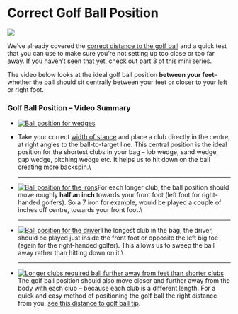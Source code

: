 # Correct Golf Ball Position

![](https://free-online-golf-tips.com/wp-content/uploads/golf-ball-position.png)



We’ve already covered the [correct distance to the golf ball](https://free-online-golf-tips.com/fundamental-golf-tips/golf-set-up-tips/correct-distance-to-the-golf-ball/) and a quick test that you can use to make sure you’re not setting up too close or too far away. If you haven’t seen that yet, check out part 3 of this mini series.

The video below looks at the ideal golf ball position **between your feet**– whether the ball should sit centrally between your feet or closer to your left or right foot.



### Golf Ball Position – Video Summary

* [![Ball position for wedges](https://free-online-golf-tips.com/wp-content/uploads/golf-ball-position-wedge-288x288.png)](https://free-online-golf-tips.com/wp-content/uploads/golf-ball-position-wedge.png)
*   Take your correct [width of stance](https://free-online-golf-tips.com/fundamental-golf-tips/golf-set-up-tips/proper-golf-stance/) and place a club directly in the centre, at right angles to the ball-to-target line. This central position is the ideal position for the shortest clubs in your bag – lob wedge, sand wedge, gap wedge, pitching wedge etc. It helps us to hit down on the ball creating more backspin.\


    ***
*   [![Ball position for the irons](https://free-online-golf-tips.com/wp-content/uploads/golf-ball-position-irons-288x288.png)](https://free-online-golf-tips.com/wp-content/uploads/golf-ball-position-irons.png)For each longer club, the ball position should move roughly **half an inch** towards your front foot (left foot for right-handed golfers). So a 7 iron for example, would be played a couple of inches off centre, towards your front foot.\


    ***
*   [![Ball position for the driver](https://free-online-golf-tips.com/wp-content/uploads/golf-ball-position-driver-288x288.png)](https://free-online-golf-tips.com/wp-content/uploads/golf-ball-position-driver.png)The longest club in the bag, the driver, should be played just inside the front foot or opposite the left big toe (again for the right-handed golfer). This allows us to sweep the ball away rather than hitting down on it.\


    ***
* [![Longer clubs required ball further away from feet than shorter clubs](https://free-online-golf-tips.com/wp-content/uploads/golf-ball-position-longer-clubs-vs-shorter-clubs-288x288.png)](https://free-online-golf-tips.com/wp-content/uploads/golf-ball-position-longer-clubs-vs-shorter-clubs.png)The golf ball position should also move closer and further away from the body with each club – because each club is a different length. For a quick and easy method of positioning the golf ball the right distance from you, [see this distance to golf ball tip](https://free-online-golf-tips.com/fundamental-golf-tips/golf-set-up-tips/correct-distance-to-the-golf-ball/).
